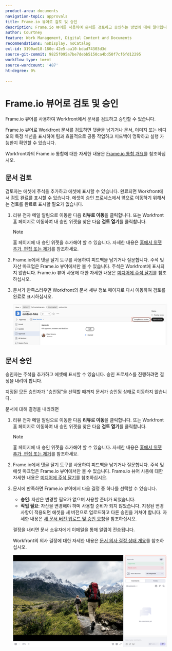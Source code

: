 ```yaml
---
product-area: documents
navigation-topic: approvals
title: Frame.io 뷰어로 검토 및 승인
description: Frame.io 뷰어를 사용하여 문서를 검토하고 승인하는 방법에 대해 알아봅니다.
author: Courtney
feature: Work Management, Digital Content and Documents
recommendations: noDisplay, noCatalog
exl-id: 3190ad18-180e-42e5-aa10-bdad74303d3d
source-git-commit: 9825f095a7be7debb5150ca4bd50f7cf6fd12295
workflow-type: tm+mt
source-wordcount: '487'
ht-degree: 0%

---
```


# Frame.io 뷰어로 검토 및 승인

Frame.io 뷰어를 사용하여 Workfront에서 문서를 검토하고 승인할 수 있습니다.

Frame.io 뷰어로 Workfront 문서를 검토하면 댓글을 남기거나 문서, 이미지 또는 비디오의 특정 섹션을 표시하여 팀과 효율적으로 공동 작업하고 피드백이 명확하고 실행 가능한지 확인할 수 있습니다.

Workfront과의 Frame.io 통합에 대한 자세한 내용은 [Frame.io 통합 개요](/help/quicksilver/review-and-approve-work/native-integrations/frame-io/frame-int-overview.md)를 참조하십시오.


<!--## Access requirements

+++ Expand to view access requirements for the functionality in this article.

<table style="table-layout:auto"> 
 <col> 
 </col> 
 <col> 
 </col> 
 <tbody> 
  <tr> 
   <td role="rowheader">Adobe Workfront package</td> 
   <td> <p> Any</p> </td> 
  </tr> 
  <tr> 
   <td role="rowheader">Adobe Workfront license</td> 
   <td> <p>Request or higher</p>
   <p>Contributor or higher</p> </td> 
  </tr> 
  <tr data-mc-conditions=""> 
   <td role="rowheader">Access level configurations</td> 
   <td> <p>Edit access to Documents</p>  </td> 
  </tr> 
  <tr data-mc-conditions=""> 
   <td role="rowheader">Object permissions</td> 
   <td> <p>Edit access to the object associated with the document</p>  </td> 
  </tr> 
 </tbody> 
</table>

For information, see [Access requirements in Workfront documentation](/help/quicksilver/administration-and-setup/add-users/access-levels-and-object-permissions/access-level-requirements-in-documentation.md).

+++ -->

## 문서 검토

검토자는 에셋에 주석을 추가하고 에셋에 표시할 수 있습니다. 완료되면 Workfront에서 검토 완료를 표시할 수 있습니다. 에셋이 승인 프로세스에서 앞으로 이동하기 위해서는 검토를 완료로 표시할 필요가 없습니다.

1. 리뷰 전자 메일 알림으로 이동한 다음 **리뷰로 이동**&#x200B;을 클릭합니다.
또는
Workfront 홈 페이지로 이동하여 내 승인 위젯을 찾은 다음 **검토 열기**&#x200B;를 클릭합니다.

   >[!NOTE]
   > 
   >홈 페이지에 내 승인 위젯을 추가해야 할 수 있습니다. 자세한 내용은 [홈에서 위젯 추가, 편집 또는 제거](/help/quicksilver/workfront-basics/using-home/using-the-home-area/add-edit-remove-widgets-in-new-home.md)를 참조하세요.

1. Frame.io에서 댓글 달기 도구를 사용하여 피드백을 남기거나 질문합니다.
주석 및 자산 마크업은 Frame.io 뷰어에서만 볼 수 있습니다. 주석은 Workfront에 표시되지 않습니다. Frame.io 뷰어 사용에 대한 자세한 내용은 [미디어에 주석 달기](https://help.frame.io/en/articles/9105251-commenting-on-your-media)를 참조하십시오.
1. 문서가 만족스러우면 Workfront의 문서 세부 정보 페이지로 다시 이동하여 검토를 완료로 표시하십시오.

   ![검토 완료 표시](assets/mark-review-complete.png)

## 문서 승인

승인자는 주석을 추가하고 에셋에 표시할 수 있습니다. 승인 프로세스를 진행하려면 결정을 내려야 합니다.

지정된 모든 승인자가 &quot;승인됨&quot;을 선택할 때까지 문서가 승인됨 상태로 이동하지 않습니다.

문서에 대해 결정을 내리려면

1. 리뷰 전자 메일 알림으로 이동한 다음 **리뷰로 이동**&#x200B;을 클릭합니다.
또는
Workfront 홈 페이지로 이동하여 내 승인 위젯을 찾은 다음 **검토 열기**&#x200B;를 클릭합니다.

   >[!NOTE]
   > 
   >홈 페이지에 내 승인 위젯을 추가해야 할 수 있습니다. 자세한 내용은 [홈에서 위젯 추가, 편집 또는 제거](/help/quicksilver/workfront-basics/using-home/using-the-home-area/add-edit-remove-widgets-in-new-home.md)를 참조하세요.


1. Frame.io에서 댓글 달기 도구를 사용하여 피드백을 남기거나 질문합니다. 주석 및 에셋 마크업은 Frame.io 뷰어에서만 볼 수 있습니다. Frame.io 뷰어 사용에 대한 자세한 내용은 [미디어에 주석 달기](https://help.frame.io/en/articles/9105251-commenting-on-your-media)를 참조하십시오.
1. 문서에 만족하면 Frame.io 뷰어에서 다음 결정 중 하나를 선택할 수 있습니다.

   * **승인**: 자산은 변경할 필요가 없으며 사용할 준비가 되었습니다.
   * **작업 필요**: 자산을 변경해야 하며 사용할 준비가 되지 않았습니다. 지정된 변경 사항이 적용되면 에셋을 새 버전으로 업로드하고 다른 승인을 거쳐야 합니다. 자세한 내용은 [새 문서 버전 업로드 및 승인 요청](/help/quicksilver/review-and-approve-work/document-reviews-and-approvals/manage-document-approvals/upload-new-doc-version.md)을 참조하십시오. <!--do they need to tell someone it was uploaded via comment tagging?-->

   결정을 내리면 문서 소유자에게 이메일을 통해 알림이 전송됩니다.

   Workfront의 의사 결정에 대한 자세한 내용은 [문서 의사 결정 상태 개요](/help/quicksilver/review-and-approve-work/document-reviews-and-approvals/manage-document-approvals/document-approval-status.md)를 참조하십시오.

   ![프레임 뷰어 및 결정](assets/make-decision-frame.png)



<!--is document owner the correct term?-->
